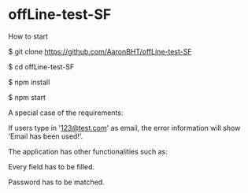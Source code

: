 # offLine-test-SF

How to start

$ git clone https://github.com/AaronBHT/offLine-test-SF


$ cd offLine-test-SF


$ npm install


$ npm start


A special case of the requirements:


If users type in '123@test.com' as email, the error information will show 'Email has been used!'.

The application has other functionalities such as:


Every field has to be filled.


Password has to be matched.
